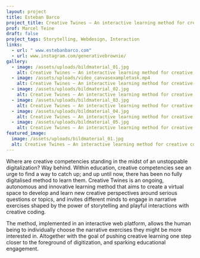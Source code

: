 ```yaml
---
layout: project
title: Esteban Barco
project_title: Creative Twines – An interactive learning method for creative competencies
prof: Marcel Teine
draft: false
project_tags: Storytelling, Webdesign, Interaction
links:
  - url: " www.estebanbarco.com"
  - url: www.instagram.com/generativebrownie/
gallery:
  - image: /assets/uploads/bildmaterial_01.jpg
    alt: Creative Twines – An interactive learning method for creative competencies
  - image: /assets/uploads/video_canvasexampletask.mp4
    alt: Creative Twines – An interactive learning method for creative competencies
  - image: /assets/uploads/bildmaterial_02.jpg
    alt: Creative Twines – An interactive learning method for creative competencies
  - image: /assets/uploads/bildmaterial_03.jpg
    alt: Creative Twines – An interactive learning method for creative competencies
  - image: /assets/uploads/bildmaterial_04.jpg
    alt: Creative Twines – An interactive learning method for creative competencies
  - image: /assets/uploads/bildmaterial_05.jpg
    alt: Creative Twines – An interactive learning method for creative competencies
featured_image:
  image: /assets/uploads/bildmaterial_01.jpg
  alt: Creative Twines – An interactive learning method for creative competencies
---
```

Where are creative competencies standing in the midst of an unstoppable digitalization? Way behind. Within education, creative competencies see an urge to find a way to catch up; and up until now, there has been no fully digitalised method to learn them. Creative Twines is an ongoing, autonomous and innovative learning method that aims to create a virtual space to develop and learn new creative perspectives around serious questions or topics, and invites different minds to engage in narrative exercises shaped by the power of storytelling and playful interactions with creative coding.

The method, implemented in an interactive web platform, allows the human being to individually choose the narrative exercises they might be more interested in. Altogether with the goal of pushing creative learning one step closer to the foreground of digitization, and sparking educational engagement.